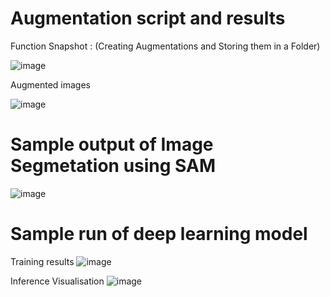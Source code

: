 # Augmentation script and results
Function Snapshot : (Creating Augmentations and Storing them in a Folder)

![image](https://github.com/user-attachments/assets/df410ba6-bc63-4292-8fd2-d61e17498355)

Augmented images 

![image](https://github.com/user-attachments/assets/ecd75dd3-1a05-4a12-a48d-1718a7d0224d)

# Sample output of Image Segmetation using SAM
![image](https://github.com/user-attachments/assets/93ddcee3-7dcd-4c42-a3ab-d6825e3f1923)

# Sample run of deep learning model
Training results
![image](https://github.com/user-attachments/assets/666f1be7-9f1d-4f0f-a2be-29675c314e88)

Inference Visualisation
![image](https://github.com/user-attachments/assets/29ac62b4-6e3a-4483-90aa-6d1470810b41)



